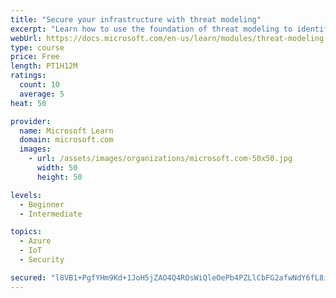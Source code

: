 ```yaml
---
title: "Secure your infrastructure with threat modeling"
excerpt: "Learn how to use the foundation of threat modeling to identify enterprise risks and find ways to reduce or eliminate them."
webUrl: https://docs.microsoft.com/en-us/learn/modules/threat-modeling-enterprise-infrastructure/
type: course
price: Free
length: PT1H12M
ratings:
  count: 10
  average: 5
heat: 50

provider:
  name: Microsoft Learn
  domain: microsoft.com
  images:
    - url: /assets/images/organizations/microsoft.com-50x50.jpg
      width: 50
      height: 50

levels:
  - Beginner
  - Intermediate

topics:
  - Azure
  - IoT
  - Security

secured: "l8VB1+PgfYHm9Kd+1JoH5jZAO4Q4ROsWiQleOePb4PZLlCbFG2afwNdY6fL8iHa8HQVj/NeVK65KRRrg907Lyx2kHBov51eF5KGLU/UPcAfCGGsnMQqEuUQVJ7+SLNIEOq0gG4cXLyJvgtqJ8ziaFZHqap17ZOf7HQ2ei/ur9b5YyukoNVFilSUXfb6liIIXVUQ1rou5ckzT9gAszNkkvN8kNrKOZXV1voKZi/bwd7ZoWDtIKLpPXWHMY+/Ae/8bjr01tmKgNxgbVlsq4V6xlDiWH0YWSbK4jy+bDDAkhPU3B9DnOh+s2lydUiLO2asERoMVEvGBRPEEyDj2liRKp2wolP6aPvPhgDv1Fa6ntuhLxEJoNZ9SM8VgYKhphgWIade55IaoSpEDgomFjZsCEdgVWYImI219uYiACLzGM8Y=;yDSFWyr3YrIsBTWv4vPaFw=="
---
```


